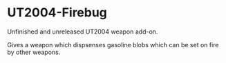 # UT2004-Firebug
Unfinished and unreleased UT2004 weapon add-on.

Gives a weapon which dispsenses gasoline blobs which can be set on fire by other weapons.
